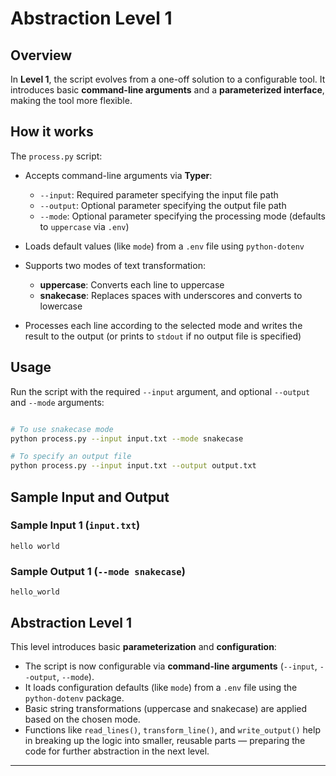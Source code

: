 # Abstraction Level 1

## Overview

In **Level 1**, the script evolves from a one-off solution to a configurable tool. It introduces basic **command-line arguments** and a **parameterized interface**, making the tool more flexible.

## How it works

The `process.py` script:

* Accepts command-line arguments via **Typer**:

  * `--input`: Required parameter specifying the input file path
  * `--output`: Optional parameter specifying the output file path
  * `--mode`: Optional parameter specifying the processing mode (defaults to `uppercase` via `.env`)
* Loads default values (like `mode`) from a `.env` file using `python-dotenv`
* Supports two modes of text transformation:

  * **uppercase**: Converts each line to uppercase
  * **snakecase**: Replaces spaces with underscores and converts to lowercase
* Processes each line according to the selected mode and writes the result to the output (or prints to `stdout` if no output file is specified)

## Usage

Run the script with the required `--input` argument, and optional `--output` and `--mode` arguments:

```bash

# To use snakecase mode
python process.py --input input.txt --mode snakecase

# To specify an output file
python process.py --input input.txt --output output.txt
```

## Sample Input and Output


### Sample Input 1 (`input.txt`)

```
hello world
```

### Sample Output 1 (`--mode snakecase`)

```
hello_world
```

## Abstraction Level 1

This level introduces basic **parameterization** and **configuration**:

* The script is now configurable via **command-line arguments** (`--input`, `--output`, `--mode`).
* It loads configuration defaults (like `mode`) from a `.env` file using the `python-dotenv` package.
* Basic string transformations (uppercase and snakecase) are applied based on the chosen mode.
* Functions like `read_lines()`, `transform_line()`, and `write_output()` help in breaking up the logic into smaller, reusable parts — preparing the code for further abstraction in the next level.

---

